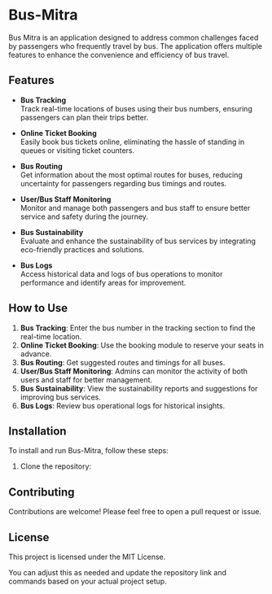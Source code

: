 # Bus-Mitra

Bus Mitra is an application designed to address common challenges faced by passengers who frequently travel by bus. The application offers multiple features to enhance the convenience and efficiency of bus travel.

## Features

- **Bus Tracking**  
  Track real-time locations of buses using their bus numbers, ensuring passengers can plan their trips better.

- **Online Ticket Booking**  
  Easily book bus tickets online, eliminating the hassle of standing in queues or visiting ticket counters.

- **Bus Routing**  
  Get information about the most optimal routes for buses, reducing uncertainty for passengers regarding bus timings and routes.

- **User/Bus Staff Monitoring**  
  Monitor and manage both passengers and bus staff to ensure better service and safety during the journey.

- **Bus Sustainability**  
  Evaluate and enhance the sustainability of bus services by integrating eco-friendly practices and solutions.

- **Bus Logs**  
  Access historical data and logs of bus operations to monitor performance and identify areas for improvement.

## How to Use

1. **Bus Tracking**: Enter the bus number in the tracking section to find the real-time location.
2. **Online Ticket Booking**: Use the booking module to reserve your seats in advance.
3. **Bus Routing**: Get suggested routes and timings for all buses.
4. **User/Bus Staff Monitoring**: Admins can monitor the activity of both users and staff for better management.
5. **Bus Sustainability**: View the sustainability reports and suggestions for improving bus services.
6. **Bus Logs**: Review bus operational logs for historical insights.

## Installation

To install and run Bus-Mitra, follow these steps:

1. Clone the repository:

   
## Contributing
Contributions are welcome! Please feel free to open a pull request or issue.

## License
This project is licensed under the MIT License.

You can adjust this as needed and update the repository link and commands based on your actual project setup.
